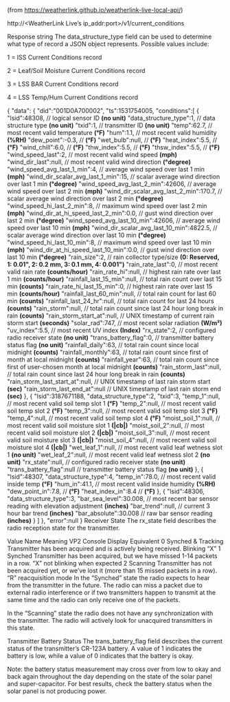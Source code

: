 (from https://weatherlink.github.io/weatherlink-live-local-api/)

 http://<WeatherLink Live’s ip_addr:port>/v1/current_conditions

 Response string
The data_structure_type field can be used to determine what type of record a JSON object represents. Possible values include:

1 = ISS Current Conditions record

2 = Leaf/Soil Moisture Current Conditions record

3 = LSS BAR Current Conditions record

4 = LSS Temp/Hum Current Conditions record

{
    "data":
    {
        "did":"001D0A700002",
        "ts":1531754005,
        "conditions":[
            {
                "lsid":48308,                                  // logical sensor ID **(no unit)**
                "data_structure_type":1,                       // data structure type **(no unit)**
                "txid":1,                                      // transmitter ID **(no unit)**
                "temp":62.7,                                   // most recent valid temperature **(°F)**
                "hum":1.1,                                     // most recent valid humidity **(%RH)**
                "dew_point":-0.3,                              // **(°F)**
                "wet_bulb":null,                               // **(°F)**
                "heat_index":5.5,                              // **(°F)**
                "wind_chill":6.0,                              // **(°F)**
                "thw_index":5.5,                               // **(°F)**
                "thsw_index":5.5,                              // **(°F)**
                "wind_speed_last":2,                           // most recent valid wind speed **(mph)**
                "wind_dir_last":null,                          // most recent valid wind direction **(°degree)**
                "wind_speed_avg_last_1_min":4,                 // average wind speed over last 1 min **(mph)**
                "wind_dir_scalar_avg_last_1_min":15,           // scalar average wind direction over last 1 min **(°degree)**
                "wind_speed_avg_last_2_min":42606,             // average wind speed over last 2 min **(mph)**
                "wind_dir_scalar_avg_last_2_min":170.7,        // scalar average wind direction over last 2 min **(°degree)**
                "wind_speed_hi_last_2_min":8,                  // maximum wind speed over last 2 min **(mph)**
                "wind_dir_at_hi_speed_last_2_min":0.0,         // gust wind direction over last 2 min **(°degree)**
                "wind_speed_avg_last_10_min":42606,            // average wind speed over last 10 min **(mph)**
                "wind_dir_scalar_avg_last_10_min":4822.5,      // scalar average wind direction over last 10 min **(°degree)**
                "wind_speed_hi_last_10_min":8,                 // maximum wind speed over last 10 min **(mph)**
                "wind_dir_at_hi_speed_last_10_min":0.0,        // gust wind direction over last 10 min **(°degree)**
                "rain_size":2,                                 // rain collector type/size **(0: Reserved, 1: 0.01", 2: 0.2 mm, 3:  0.1 mm, 4: 0.001")**
                "rain_rate_last":0,                            // most recent valid rain rate **(counts/hour)**
                "rain_rate_hi":null,                           // highest rain rate over last 1 min **(counts/hour)**
                "rainfall_last_15_min":null,                   // total rain count over last 15 min **(counts)**
                "rain_rate_hi_last_15_min":0,                  // highest rain rate over last 15 min **(counts/hour)**
                "rainfall_last_60_min":null,                   // total rain count for last 60 min **(counts)**
                "rainfall_last_24_hr":null,                    // total rain count for last 24 hours **(counts)**
                "rain_storm":null,                             // total rain count since last 24 hour long break in rain **(counts)**
                "rain_storm_start_at":null,                    // UNIX timestamp of current rain storm start **(seconds)**
                "solar_rad":747,                               // most recent solar radiation **(W/m²)**
                "uv_index":5.5,                                // most recent UV index **(Index)**
                "rx_state":2,                                  // configured radio receiver state **(no unit)**
                "trans_battery_flag":0,                        // transmitter battery status flag **(no unit)**
                "rainfall_daily":63,                           // total rain count since local midnight **(counts)**
                "rainfall_monthly":63,                         // total rain count since first of month at local midnight **(counts)**
                "rainfall_year":63,                            // total rain count since first of user-chosen month at local midnight **(counts)**
                "rain_storm_last":null,                        // total rain count since last 24 hour long break in rain **(counts)**
                "rain_storm_last_start_at":null,               // UNIX timestamp of last rain storm start **(sec)**
                "rain_storm_last_end_at":null                  // UNIX timestamp of last rain storm end **(sec)**
            },
            {
                "lsid":3187671188,
                "data_structure_type":2,
                "txid":3,
                "temp_1":null,                                 // most recent valid soil temp slot 1 **(°F)**
                "temp_2":null,                                 // most recent valid soil temp slot 2 **(°F)**
                "temp_3":null,                                 // most recent valid soil temp slot 3 **(°F)**
                "temp_4":null,                                 // most recent valid soil temp slot 4 **(°F)**
                "moist_soil_1":null,                           // most recent valid soil moisture slot 1 **(|cb|)**
                "moist_soil_2":null,                           // most recent valid soil moisture slot 2 **(|cb|)**
                "moist_soil_3":null,                           // most recent valid soil moisture slot 3 **(|cb|)**
                "moist_soil_4":null,                           // most recent valid soil moisture slot 4 **(|cb|)**
                "wet_leaf_1":null,                             // most recent valid leaf wetness slot 1 **(no unit)**
                "wet_leaf_2":null,                             // most recent valid leaf wetness slot 2 **(no unit)**
                "rx_state":null,                               // configured radio receiver state **(no unit)**
                "trans_battery_flag":null                      // transmitter battery status flag **(no unit)**
            },
            {
                "lsid":48307,
                "data_structure_type":4,
                "temp_in":78.0,                                // most recent valid inside temp **(°F)**
                "hum_in":41.1,                                 // most recent valid inside humidity **(%RH)**
                "dew_point_in":7.8,                            // **(°F)**
                "heat_index_in":8.4                            // **(°F)**
            },
            {
                "lsid":48306,
                "data_structure_type":3,
                "bar_sea_level":30.008,                        // most recent bar sensor reading with elevation adjustment **(inches)**
                "bar_trend":null,                              // current 3 hour bar trend **(inches)**
                "bar_absolute":30.008                          // raw bar sensor reading **(inches)**
            }
        ]
    },
    "error":null
}
Receiver State
The rx_state field describes the radio reception state for the transmitter.

Value	Name	Meaning	VP2 Console Display Equivalent
0	Synched & Tracking	Transmitter has been acquired and is actively being received.	Blinking “X”
1	Synched	Transmitter has been acquired, but we have missed 1-14 packets in a row.	“X” not blinking when expected
2	Scanning	Transmitter has not been acquired yet, or we’ve lost it (more than 15 missed packets in a row).	“R” reacquisition mode
In the “Synched” state the radio expects to hear from the transmitter in the future. The radio can miss a packet due to external radio interference or if two transmitters happen to transmit at the same time and the radio can only receive one of the packets.

In the “Scanning” state the radio does not have any synchronization with the transmitter. The radio will actively look for unacquired transmitters in this state.

Transmitter Battery Status
The trans_battery_flag field describes the current status of the transmitter’s CR-123A battery. A value of 1 indicates the battery is low, while a value of 0 indicates that the battery is okay.

Note: the battery status measurement may cross over from low to okay and back again throughout the day depending on the state of the solar panel and super-capacitor. For best results, check the battery status when the solar panel is not producing power.